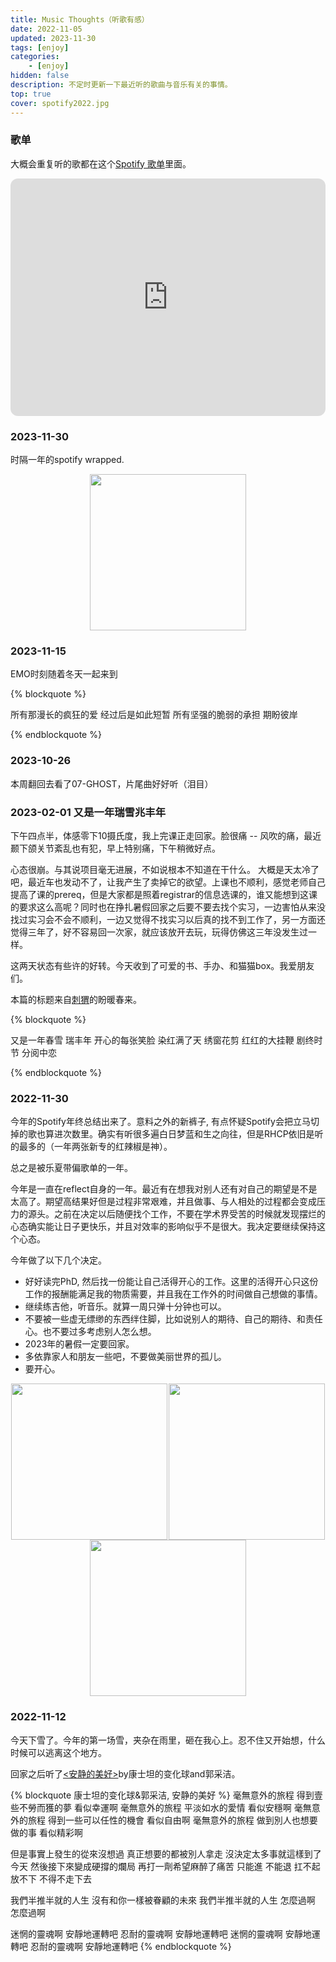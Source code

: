 ```yaml
---
title: Music Thoughts（听歌有感）
date: 2022-11-05 
updated: 2023-11-30 
tags: [enjoy]
categories: 
    - [enjoy]
hidden: false
description: 不定时更新一下最近听的歌曲与音乐有关的事情。
top: true
cover: spotify2022.jpg
---
```


### 歌单

大概会重复听的歌都在这个[Spotify 歌单](https://open.spotify.com/playlist/3P07vHgIgWP9HoH1g3Q5xT?si=e543d4ff403e4152)里面。

<iframe style="border-radius:12px" src="https://open.spotify.com/embed/playlist/4HO9jbN3WmEhXKF8GrjPIV?utm_source=generator" width="100%" height="380" frameBorder="0" allowfullscreen="" allow="autoplay; clipboard-write; encrypted-media; fullscreen; picture-in-picture" loading="lazy"></iframe>

### 2023-11-30

时隔一年的spotify wrapped. 

<div style='display:flex; flex-wrap:wrap; justify-content:space-around'>
<img src="spotify2023.jpg" width=250>
</div>

### 2023-11-15

EMO时刻随着冬天一起来到

{% blockquote %}

所有那漫长的疯狂的爱 
经过后是如此短暂
所有坚强的脆弱的承担
期盼彼岸

{% endblockquote %}



### 2023-10-26

本周翻回去看了07-GHOST，片尾曲好好听（泪目）


### 2023-02-01 又是一年瑞雪兆丰年


下午四点半，体感零下10摄氏度，我上完课正走回家。脸很痛 -- 风吹的痛，最近颞下颌关节紊乱也有犯，早上特别痛，下午稍微好点。

心态很崩。与其说项目毫无进展，不如说根本不知道在干什么。 大概是天太冷了吧，最近车也发动不了，让我产生了卖掉它的欲望。上课也不顺利，感觉老师自己提高了课的prereq，但是大家都是照着registrar的信息选课的，谁又能想到这课的要求这么高呢？同时也在挣扎暑假回家之后要不要去找个实习，一边害怕从来没找过实习会不会不顺利，一边又觉得不找实习以后真的找不到工作了，另一方面还觉得三年了，好不容易回一次家，就应该放开去玩，玩得仿佛这三年没发生过一样。

这两天状态有些许的好转。今天收到了可爱的书、手办、和猫猫box。我爱朋友们。

本篇的标题来自[刺猬](http://ciweiyuedui.com/)的盼暖春来。

{% blockquote %}

又是一年春雪 瑞丰年 
开心的每张笑脸 染红满了天
绣窗花剪 红红的大挂鞭
剧终时节 分阅中恋

{% endblockquote %}



### 2022-11-30

今年的Spotify年终总结出来了。意料之外的新裤子, 有点怀疑Spotify会把立马切掉的歌也算进次数里。确实有听很多遍白日梦蓝和生之向往，但是RHCP依旧是听的最多的（一年两张新专的红辣椒是神）。

总之是被乐夏带偏歌单的一年。


今年是一直在reflect自身的一年。最近有在想我对别人还有对自己的期望是不是太高了。期望高结果好但是过程非常艰难，并且做事、与人相处的过程都会变成压力的源头。之前在决定以后随便找个工作，不要在学术界受苦的时候就发现摆烂的心态确实能让日子更快乐，并且对效率的影响似乎不是很大。我决定要继续保持这个心态。

今年做了以下几个决定。

- 好好读完PhD, 然后找一份能让自己活得开心的工作。这里的活得开心只这份工作的报酬能满足我的物质需要，并且我在工作外的时间做自己想做的事情。
- 继续练吉他，听音乐。就算一周只弹十分钟也可以。
- 不要被一些虚无缥缈的东西绊住脚，比如说别人的期待、自己的期待、和责任心。也不要过多考虑别人怎么想。
- 2023年的暑假一定要回家。
- 多依靠家人和朋友一些吧，不要做美丽世界的孤儿。
- 要开心。

<div style='display:flex; flex-wrap:wrap; justify-content:space-around'>
<img src="spotify2022.jpg" width=250>
<img src="wrapped-personality.JPG" width=250>
<img src="wrapped-genre.JPG" width=250>
</div>



### 2022-11-12

今天下雪了。今年的第一场雪，夹杂在雨里，砸在我心上。忍不住又开始想，什么时候可以逃离这个地方。

回家之后听了[<安静的美好>](https://youtu.be/FGeYMR8hDF8)by康士坦的变化球and郭采洁。


{% blockquote 康士坦的变化球&郭采洁, 安静的美好 %}
毫無意外的旅程 得到壹些不勞而獲的夢 看似幸運啊
毫無意外的旅程 平淡如水的愛情 看似安穩啊
毫無意外的旅程 得到一些可以任性的機會 看似自由啊
毫無意外的旅程 做到別人也想要做的事 看似精彩啊

但是事實上發生的從來沒想過
真正想要的都被別人拿走
沒決定太多事就這樣到了今天
然後接下來變成硬撐的爛局
再打一劑希望麻醉了痛苦
只能進 不能退 扛不起 放不下
不得不走下去

我們半推半就的人生
沒有和你一樣被眷顧的未來
我們半推半就的人生
怎麼過啊 怎麼過啊

迷惘的靈魂啊 安靜地運轉吧
忍耐的靈魂啊 安靜地運轉吧
迷惘的靈魂啊 安靜地運轉吧
忍耐的靈魂啊 安靜地運轉吧
{% endblockquote  %}
